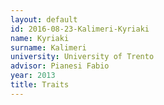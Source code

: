 ```yaml
---
layout: default 
id: 2016-08-23-Kalimeri-Kyriaki
name: Kyriaki
surname: Kalimeri
university: University of Trento
advisor: Pianesi Fabio
year: 2013
title: Traits
---
```

